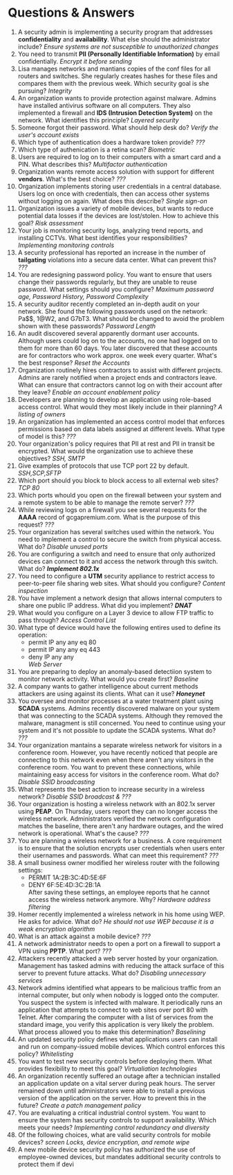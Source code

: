 # Questions & Answers
 1. A security admin is implementing a security program that addresses **confidentiality** and **availability**. What else should the administrator include? _Ensure systems are not susceptible to unauthorized changes_
 2. You need to transmit **PII (Personally Identifiable Information)** by email confidentially. _Encrypt it before sending_
 3. Lisa manages networks and mantians copies of the conf files for all routers and switches. She regularly creates hashes for these files and compares them with the previous week. Which security goal is she pursuing? _Integrity_
 4. An organization wants to provide protection against malware. Admins have installed antivirus software on all computers. They also implemented a firewall and **IDS (Intrusion Detection System)** on the network. What identifies this principle? _Layered security_
 5. Someone forgot their password. What should help desk do? _Verify the user's account exists_
 6. Which type of authentication does a hardware token provide? _???_
 7. Which type of authenication is a retina scan? _Biometric_
 8. Users are required to log on to their computers with a smart card and a PIN. What describes this? _Multifactor authentication_
 9. Organization wants remote access solution with support for different **vendors**. What's the best choice? _???_
 10. Organization implements storing user credentials in a central database. Users log on once with credentials, then can access other systems without logging on again. What does this describe? _Single sign-on_
 11. Organization issues a variety of mobile devices, but wants to reduce potential data losses if the devices are lost/stolen. How to achieve this goal? _Risk assessment_
 12. Your job is monitoring security logs, analyzing trend reports, and installing CCTVs. What best identifies your responsibilities? _Implementing monitoring controls_
 13. A security professional has reported an increase in the number of **tailgating** violations into a secure data center. What can prevent this? _???_
 14. You are redesigning password policy. You want to ensure that users change their passwords regularly, but they are unable to reuse password. What settings should you configure? _Maximum password age, Password History, Password Complexity_
 15. A security auditor recently completed an in-depth audit on your network.  She found the following passwords used on the network: Pa$$, 1@W2, and G7bT3. What should be changed to avoid the problem shown with these passwords? _Password Length_
 16. An audit discovered several apparently dormant user accounts. Although users could log on to the accounts, no one had logged on to them for more than 60 days. You later discovered that these accounts are for contractors who work approx. one week every quarter. What's the best response? _Reset the Accounts_
 17. Organization routinely hires contractors to assist with different projects.  Admins are rarely notified when a project ends and contractors leave. What can ensure that contractors cannot log on with their account after they leave? _Enable an account enablement policy_
 18. Developers are planning to develop an application using role-based access control. What would they most likely include in their planning? _A listing of owners_
 19. An organization has implemented an access control model that enforces permissions based on data labels assigned at different levels. What type of model is this? _???_
 20. Your organization's policy requires that PII at rest and PII in transit be encrypted. What would the organization use to achieve these objectives? _SSH, SMTP_
 21. Give examples of protocols that use TCP port 22 by default. _SSH,SCP,SFTP_
 22. Which port should you block to block access to all external web sites? _TCP 80_
 23. Which ports whould you open on the firewall between your system and a remote system to be able to manage the remote server? _???_
 24. While reviewing logs on a firewall you see several requests for the **AAAA** record of gcgapremium.com. What is the purpose of this request? _???_
 25. Your organization has several switches used within the network. You need to implement a control to secure the switch from physical access. What do? _Disable unused ports_
 26. You are configuring a switch and need to ensure that only authorized devices can connect to it and access the network through this switch. What do? _**Implement 802.1x**_
 27. You need to configure a **UTM** security appliance to restrict access to peer-to-peer file sharing web sites. What should you configure? _Content inspection_
 28. You have implement a network design that allows internal computers to share one public IP address. What did you implement? _**DNAT**_
 29. What would you configure on a Layer 3 device to allow FTP traffic to pass through? _Access Control List_
 30. What type of device would have the following entires used to define its operation:
     - permit IP any any eq 80
     - permit IP any any eq 443
     - deny IP any any    
 _Web Server_
 31. You are preparing to deploy an anomaly-based detectiion system to monitor network activity. What would you create first? _Baseline_
 32. A company wants to gather intelligence about current methods attackers are using against its clients. What can it use? _**Honeynet**_
 33. You oversee and monitor processes at a water treatment plant using **SCADA** systems.  Admins recently discovered malware on your system that was connecting to the SCADA systems. Although they removed the malware, managment is still concerned.  You need to continue using your system and it's not possible to update the SCADA systems. What do? _???_
 34. Your organization mantains a separate wireless network for visitors in a conference room.  However, you have recently noticed that people are connecting to this network even when there aren't any visitors in the conference room. You want to prevent these connections, while maintaining easy access for visitors in the conference room. What do? _Disable SSID broadcasting_
 35. What represents the best action to increase security in a wireless network? _Disable SSID broadcast & ???_
 36. Your organization is hosting a wireless network with an 802.1x server using **PEAP**. On Thursday, users report they can no longer access the wireless network.  Administrators verified the network configuration matches the baseline, there aren't any hardware outages, and the wired network is operational. What's the cause? _???_
 37. You are planning a wireless network for a business.  A core requirement is to ensure that the solution encrypts user credentials when users enter their usernames and passwords.  What can meet this requirement? _???_
 38. A small business owner modified her wireless router with the following settings: 
      - PERMIT 1A:2B:3C:4D:5E:6F
      - DENY 6F:5E:4D:3C:2B:1A  
After saving these settings, an employee reports that he cannot access the wireless network anymore.  Why? _Hardware address filtering_
 39. Homer recently implemented a wireless network in his home using WEP. He asks for advice. What do? _He should not use WEP because it is a weak encryption algorithm_
 40. What is an attack against a mobile device? _???_
 41. A network administrator needs to open a port on a firewall to support a VPN using **PPTP**. What port? _???_
 42. Attackers recently attacked a web server hosted by your organization.  Management has tasked admins with reducing the attack surface of this server to prevent future attacks.  What do? _Disabling unnecessary services_
 43. Network admins identified what appears to be malicious traffic from an internal computer, but only when nobody is logged onto the computer.  You suspect the system is infected with malware.  It periodically runs an application that attempts to connect to web sites over port 80 with Telnet.  After comparing the computer with a list of services from the standard image, you verify this application is very likely the problem. What process allowed you to make this determination? _Baselining_
 44. An updated security policy defines what applications users can install and run on company-issued mobile devices.  Which control enforces this policy? _Whitelisting_
 45. You want to test new security controls before deploying them. What provides flexibility to meet this goal? _Virtualiation technologies_
 46. An organization recently suffered an outage after a technician installed an application update on a vital server during peak hours.  The server remained down until administrators were able to install a previous version of the application on the server.  How to prevent this in the future? _Create a patch management policy_
 47. You are evaluating a critical industrial control system. You want to ensure the system has security controls to support availability.  Which meets your needs? _Implementing control redundancy and diversity_
 48. Of the following choices, what are valid security controls for mobile devices? _screen Locks, device encryption, and remote wipe_
 49. A new mobile device security policy has authorized the use of employee-owned devices, but mandates additional security controls to protect them if devi

